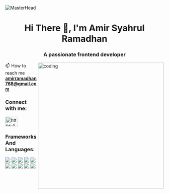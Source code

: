 ![MasterHead](https://user-images.githubusercontent.com/10498744/210012254-234538ff-d198-48aa-8964-37e6fd45d227.gif)

<h1 align="center">Hi There 👋, I'm Amir Syahrul Ramadhan</h1>
<h3 align="center">A passionate frontend developer</h3>
<img align="right" alt="coding" width="400" src="https://camo.githubusercontent.com/4d9f5ecceb711eec6e2018f38a5677dc657c9738d4a65ba3b928c41c0a45b439/68747470733a2f2f6d69726f2e6d656469756d2e636f6d2f6d61782f313336302f302a37513379765349765f7430696f4a2d5a2e676966">

📫 How to reach me **amirramadhan768@gmail.com**

<h3 align="left">Connect with me:</h3>
<p align="left">
<a href="https://www.instagram.com/amirsyahrulramadhan?igsh=MXQwZzdvc3F3MDBsNg==" target="blank"><img align="center" src="https://raw.githubusercontent.com/rahuldkjain/github-profile-readme-generator/master/src/images/icons/Social/instagram.svg" alt="https://www.instagram.com/amirsyahrulramadhan/" height="30" width="40" /></a>
</p>

### Frameworks And Languages:
<p>
    <img src="https://img.shields.io/badge/HTML-white?style=for-the-badge&logo=HTML5&logoColor=white&color=%23E34F26"/>
    <img src="https://img.shields.io/badge/CSS-blue?style=for-the-badge&logo=Cascading%20Style%20Sheet&logoSize=blue"/>
    <img src="https://img.shields.io/badge/JavaScript-white?style=for-the-badge&logo=javascript&logoColor=white&color=%23F7DF1E" />
    <img src="https://img.shields.io/badge/TypeScript-blue?style=for-the-badge&logo=Typescript&logoColor=white&logoSize=blue" />
    <img src="https://img.shields.io/badge/php-white?style=for-the-badge&logo=php&logoColor=white&color=%23777BB4"/>
    <img src="https://img.shields.io/badge/React%20JS-blue?style=for-the-badge&logo=React&logoColor=blue&color=white" />
    <img src="https://img.shields.io/badge/Bootstrap-blue?style=for-the-badge&logo=bootstrap&logoColor=white&color=purple"/>
    <img src="https://img.shields.io/badge/Tailwind%20CSS-blue?style=for-the-badge&logo=Tailwind%20CSS&logoColor=white&color=blue"/>
    <img src="https://img.shields.io/badge/IONIC-white?style=for-the-badge&logo=ionic&logoColor=white&color=%233880FF"/>
    <img src="https://img.shields.io/badge/--white?style=for-the-badge&logo=laravel&label=laravel&labelColor=white" />
</p>
